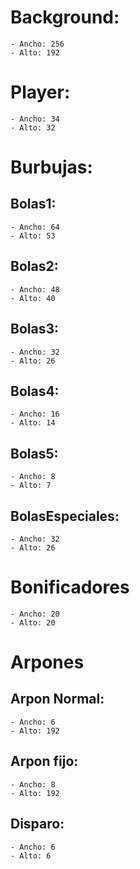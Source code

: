 # Background:
	- Ancho: 256
	- Alto: 192
	
  
# Player:
	- Ancho: 34
	- Alto: 32
	
  
# Burbujas:
## Bolas1:
	- Ancho: 64
	- Alto: 53

## Bolas2:
	- Ancho: 48
	- Alto: 40

## Bolas3:
	- Ancho: 32
	- Alto: 26

## Bolas4:
	- Ancho: 16
	- Alto: 14

## Bolas5:
	- Ancho: 8
	- Alto: 7

## BolasEspeciales:
	- Ancho: 32
	- Alto: 26
	
  
# Bonificadores
	- Ancho: 20
	- Alto: 20
	
	
# Arpones
## Arpon Normal:
	- Ancho: 6
	- Alto: 192


## Arpon fijo:
	- Ancho: 8
	- Alto: 192

## Disparo:
	- Ancho: 6
	- Alto: 6
